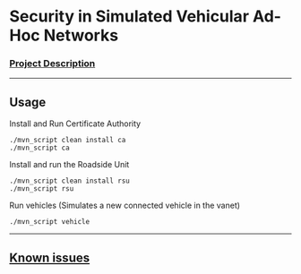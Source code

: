 # Security in Simulated Vehicular Ad-Hoc Networks

### [Project Description](https://github.com/3ximus/vanet-security/wiki)

------------------------

## Usage

Install and Run Certificate Authority

```
./mvn_script clean install ca
./mvn_script ca
```

Install and run the Roadside Unit

```
./mvn_script clean install rsu
./mvn_script rsu
```

Run vehicles (Simulates a new connected vehicle in the vanet)

```
./mvn_script vehicle
```

------------------------

## [Known issues](https://github.com/3ximus/vanet-security/labels/bug)
